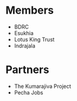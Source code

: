 # Members

- BDRC
- Esukhia
- Lotus King Trust
- Indrajala

# Partners
- The Kumarajiva Project
- Pecha Jobs
